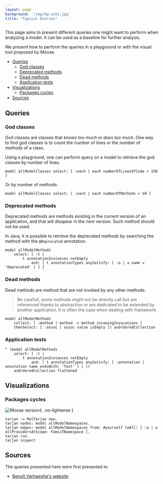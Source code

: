 ```yaml
---
layout: page
background: '/img/bg-wiki.jpg'
title: "Typical Queries"
---
```


This page aims to present different queries one might want to perform when analyzing a model.
It can be used as a baseline for further analysis.

We present how to perform the queries in a playground or with the visual tool proposed by Moose.

- [Queries](#queries)
  - [God classes](#god-classes)
  - [Deprecated methods](#deprecated-methods)
  - [Dead methods](#dead-methods)
  - [Application tests](#application-tests)
- [Visualizations](#visualizations)
  - [Packages cycles](#packages-cycles)
- [Sources](#sources)

## Queries

### God classes

God classes are classes that *knows too much* or *does too much*.
One way to find god classes is to count the number of lines or the number of methods of a class.

Using a playground, one can perform query on a model to retrieve the god classes by number of lines:

```st
model allModelClasses select: [ :each | each numberOfLinesOfCode > 150 ]
```

Or by number of methods:

```st
model allModelClasses select: [ :each | each numberOfMethods > 50 ]
```

### Deprecated methods

Deprecated methods are methods existing in the current version of an application, and that will disapear in the next version.
Such method should not be used.

In Java, it is possible to retrieve the deprecated methods by searching the method with the `@Deprecated` annotation.

```st
model allModelMethods
    select: [ :t | 
        t annotationInstances notEmpty
            and: [ t annotationTypes anySatisfy: [ :a | a name = 'Deprecated' ] ] ]
```

### Dead methods

Dead methods are method that are not invoked by any other methods.

> Be carefull, some methods might not be directly call but are referenced thanks to abstraction or are dedicated to be extended by another application.
> It is often the case when dealing with framework.

```st
model allModelMethods
    collect: [ :method | method -> method incomingInvocations ]
    thenSelect: [ :assoc | assoc value isEmpty ]) asOrderedCollection
```

### Application tests

```st
^ (model allModelMethods
    select: [ :t | 
        t annotationInstances notEmpty
            and: [ t annotationTypes anySatisfy: [ :annotation | annotation name endsWith: 'Test' ] ] ])
    asOrderedCollection flattened
```

## Visualizations

### Packages cycles

![Moose version](https://img.shields.io/badge/Moose-8-%23aac9ff.svg){: .no-lightense }

```st
tarjan := MalTarjan new.
tarjan nodes: model allModelNamespaces.
tarjan edges: model allModelNamespaces from: #yourself toAll: [ :a | a allProvidersAtScope: FamixTNamespace ].
tarjan run.
tarjan inspect
```

## Sources

The queries presented here were first presented in:

- [Benoît Verhaeghe's website](https://badetitou.github.io/misc/moose/pharo/2019/09/13/OOAnalysis/)
